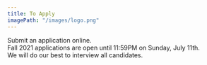 ```yaml
---
title: To Apply
imagePath: "/images/logo.png"
---
```

Submit an application online.<br>
Fall 2021 applications are open until 11:59PM on Sunday, July 11th.<br>
We will do our best to interview all candidates.

